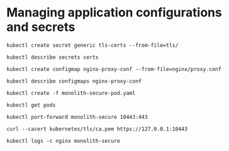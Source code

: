 # Managing application configurations and secrets

```
kubectl create secret generic tls-certs --from-file=tls/
```

```
kubectl describe secrets certs
```

```
kubectl create configmap nginx-proxy-conf --from-file=nginx/proxy.conf
```

```
kubectl describe configmaps nginx-proxy-conf
```

```
kubectl create -f monolith-secure-pod.yaml
```

```
kubectl get pods
```

```
kubectl port-forward monolith-secure 10443:443
```

```
curl --cacert kubernetes/tls/ca.pem https://127.0.0.1:10443
```

```
kubectl logs -c nginx monolith-secure
```
